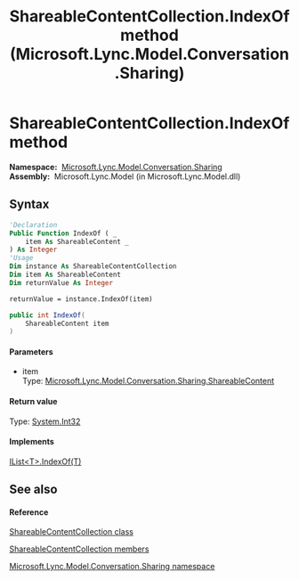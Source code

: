 ﻿---
title: ShareableContentCollection.IndexOf method  (Microsoft.Lync.Model.Conversation.Sharing)
TOCTitle: 'IndexOf method '
ms:assetid: M:Microsoft.Lync.Model.Conversation.Sharing.ShareableContentCollection.IndexOf(Microsoft.Lync.Model.Conversation.Sharing.ShareableContent)_DI_3_UC_OCS14MrefLyncWPF
ms:mtpsurl: https://msdn.microsoft.com/en-us/library/microsoft.lync.model.conversation.sharing.shareablecontentcollection.indexof(v=office.15)
ms:contentKeyID: 48600621
ms.date: 07/28/2014
mtps_version: v=office.15
f1_keywords:
- Microsoft.Lync.Model.Conversation.Sharing.ShareableContentCollection.IndexOf
dev_langs:
- CSharp
- JScript
- VB
- other
---

# ShareableContentCollection.IndexOf method

**Namespace:**  [Microsoft.Lync.Model.Conversation.Sharing](microsoft-lync-model-conversation-sharing-namespace_2.md)  
**Assembly:**  Microsoft.Lync.Model (in Microsoft.Lync.Model.dll)

## Syntax

``` vb
'Declaration
Public Function IndexOf ( _
    item As ShareableContent _
) As Integer
'Usage
Dim instance As ShareableContentCollection
Dim item As ShareableContent
Dim returnValue As Integer

returnValue = instance.IndexOf(item)
```

``` csharp
public int IndexOf(
    ShareableContent item
)
```

#### Parameters

  - item  
    Type: [Microsoft.Lync.Model.Conversation.Sharing.ShareableContent](shareablecontent-class-microsoft-lync-model-conversation-sharing_2.md)  

#### Return value

Type: [System.Int32](http://msdn2.microsoft.com/en-us/library/td2s409d)  

#### Implements

[IList\<T\>.IndexOf(T)](http://msdn2.microsoft.com/en-us/library/3w0148af)  

## See also

#### Reference

[ShareableContentCollection class](shareablecontentcollection-class-microsoft-lync-model-conversation-sharing_2.md)

[ShareableContentCollection members](shareablecontentcollection-members-microsoft-lync-model-conversation-sharing_2.md)

[Microsoft.Lync.Model.Conversation.Sharing namespace](microsoft-lync-model-conversation-sharing-namespace_2.md)

